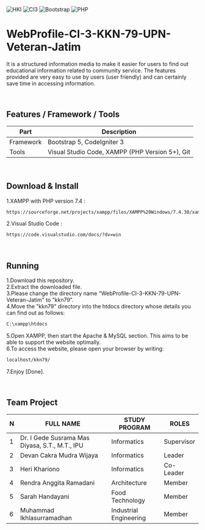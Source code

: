 ![HKI](https://img.shields.io/badge/Project-HKI-blue?logo=github&color=%23F7DF1E)
![CI3](https://img.shields.io/badge/-Codeigniter3-blue?style=flat&logo=Codeigniter)
![Bootstrap](https://img.shields.io/badge/-Bootstrap5-purple.svg?&logo=bootstrap&logoColor=white)
![PHP](https://img.shields.io/badge/-PHP-grey.svg?&logo=PHP&logoColor=white)

# WebProfile-CI-3-KKN-79-UPN-Veteran-Jatim
It is a structured information media to make it easier for users to find out educational information related to community service. The features provided are very easy to use by users (user friendly) and can certainly save time in accessing information.

<br>

## Features / Framework / Tools
| Part | Description |
| --- | --- |
| Framework | Bootstrap 5, CodeIgniter 3 |
| Tools | Visual Studio Code, XAMPP (PHP Version 5+), Git |

<br>

## Download & Install
1.XAMPP with PHP version 7.4 :
```bash
https://sourceforge.net/projects/xampp/files/XAMPP%20Windows/7.4.30/xampp-windows-x64-7.4.30-1-VC15-installer.exe/download
```
2.Visual Studio Code :
```bash
https://code.visualstudio.com/docs/?dv=win
```

<br>

## Running
1.Download this repository.<br>
2.Extract the downloaded file.<br>
3.Please change the directory name "WebProfile-CI-3-KKN-79-UPN-Veteran-Jatim" to "kkn79".<br>
4.Move the "kkn79" directory into the htdocs directory whose details you can find out as follows:
```bash
C:\xampp\htdocs
```
5.Open XAMPP, then start the Apache & MySQL section. This aims to be able to support the website optimally.<br>
6.To access the website, please open your browser by writing:
```bash
localhost/kkn79/
```
7.Enjoy [Done].

<br>

## Team Project
| N | FULL NAME | STUDY PROGRAM | ROLES |
| --- | --- | --- | --- |
| 1 | Dr. I Gede Susrama Mas Diyasa, S.T., M.T., IPU | Informatics | Supervisor |
| 2 | Devan Cakra Mudra Wijaya | Informatics | Leader |
| 3 | Heri Khariono | Informatics | Co-Leader |
| 4 | Rendra Anggita Ramadani | Architecture | Member |
| 5 | Sarah Handayani | Food Technology | Member |
| 6 | Muhammad Ikhlasurramadhan | Industrial Engineering | Member |

